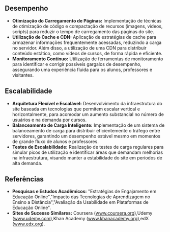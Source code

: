 ## Desempenho 
- **Otimização do Carregamento de Páginas:** Implementação de técnicas de otimização de código e compactação de recursos (imagens, vídeos, scripts) para reduzir o tempo de carregamento das páginas do site.
- **Utilização de Cache e CDN:** Aplicação de estratégias de cache para armazenar informações frequentemente acessadas, reduzindo a carga no servidor. Além disso, a utilização de uma CDN para distribuir conteúdo estático, como vídeos de cursos, de forma rápida e eficiente.
- **Monitoramento Contínuo:** Utilização de ferramentas de monitoramento para identificar e corrigir possíveis gargalos de desempenho, assegurando uma experiência fluida para os alunos, professores e visitantes.

## Escalabilidade
- **Arquitetura Flexível e Escalável:** Desenvolvimento da infraestrutura do site baseada em tecnologias que permitem escalar vertical e horizontalmente, para acomodar um aumento substancial no número de usuários e na demanda por cursos.
- **Balanceamento de Carga Inteligente:** Implementação de um sistema de balanceamento de carga para distribuir eficientemente o tráfego entre servidores, garantindo um desempenho estável mesmo em momentos de grande fluxo de alunos e professores.
- **Testes de Escalabilidade:** Realização de testes de carga regulares para simular picos de utilização e identificar áreas que demandam melhorias na infraestrutura, visando manter a estabilidade do site em períodos de alta demanda.

## Referências
- **Pesquisas e Estudos Acadêmicos:** "Estratégias de Engajamento em Educação Online","Impacto das Tecnologias de Aprendizagem no Ensino a Distância","Avaliação da Usabilidade em Plataformas de Educação Online".
- **Sites de Sucesso Similares:** Coursera (www.coursera.org),Udemy (www.udemy.com),Khan Academy (www.khanacademy.org),edX (www.edx.org). 